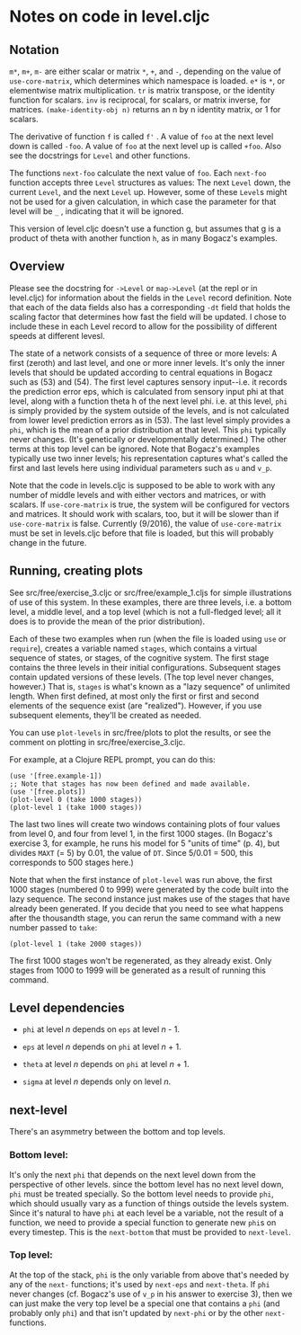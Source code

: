 Notes on code in level.cljc
===

## 

## Notation

`m*`, `m+`, `m-` are either scalar or matrix `*`, `+`, and `-`, depending on the
value of `use-core-matrix`, which determines which namespace is loaded.
`e*` is `*`, or elementwise matrix multiplication.  `tr` is matrix transpose,
or the identity function for scalars.  `inv` is reciprocal, for scalars,
or matrix inverse, for matrices.  `(make-identity-obj n)` returns an n by n 
identity matrix, or 1 for scalars.

The derivative of function `f` is called `f'` .  A value of `foo` at the next
level down is called `-foo`.  A value of `foo` at the next level up is called
`+foo`.  Also see the docstrings for ``Level`` and other functions.

The functions `next-foo` calculate the next value of `foo`.  Each `next-foo`
function accepts three `Level` structures as values: The next `Level` down,
the current `Level`, and the next `Level` up.  However, some of these `Level`s
might not be used for a given calculation, in which case the parameter
for that level will be `_` , indicating that it will be ignored.

This version of level.cljc doesn't use a function g, but assumes that g is
a product of theta with another function `h`, as in many Bogacz's
examples.


## Overview

Please see the docstring for `->Level` or `map->Level` (at the repl or
in level.cljc) for information about the fields in the `Level` record
definition.  Note that each of the data fields also has a corresponding
`-dt` field that holds the scaling factor that determines how fast the
field will be updated.  I chose to include these in each Level record to
allow for the possibility of different speeds at different levesl.

The state of a network consists of a sequence of three or more levels:
A first (zeroth) and last level, and one or more inner levels.  It's
only the inner levels that should be updated according to central
equations in Bogacz such as (53) and (54).  The first level captures
sensory input--i.e. it records the prediction error eps, which is
calculated from sensory input phi at that level, along with a function
theta h of the next level phi.  i.e. at this level, `phi` is simply
provided by the system outside of the levels, and is not calculated
from lower level prediction errors as in (53). The last level simply
provides a `phi`, which is the mean of a prior distribution at that
level.  This `phi` typically never changes. (It's genetically or
developmentally determined.) The other terms at this top level can be
ignored. Note that Bogacz's examples typically use two inner levels;
his representation captures what's called the first and last levels
here using individual parameters such as `u` and `v_p`.

Note that the code in levels.cljc is supposed to be able to work with
any number of middle levels and with either vectors and matrices, or
with scalars.  If `use-core-matrix` is true, the system will be
configured for vectors and matrices.  It should work with scalars, too,
but it will be slower than if `use-core-matrix` is false.  Currently
(9/2016), the value of `use-core-matrix` must be set in levels.cljc
before that file is loaded, but this will probably change in the future.


## Running, creating plots

See src/free/exercise_3.cljc or src/free/example_1.cljs for simple
illustrations of use of this system.  In these examples, there are three
levels, i.e. a bottom level, a middle level, and a top level (which is
not a full-fledged level; all it does is to provide the mean of the
prior distribution).  

Each of these two examples when run (when the file is loaded using `use`
or `require`), creates a variable named `stages`, which contains a
virtual sequence of states, or stages, of the cognitive system.  The
first stage contains the three levels in their initial configurations.
Subsequent stages contain updated versions of these levels.  (The top
level never changes, however.)  That is, `stages` is what's known
as a "lazy sequence" of unlimited length.  When first defined, at
most only the first or first and second elements of the sequence
exist (are "realized").  However, if you use subsequent elements,
they'll be created as needed.

You can use `plot-levels` in src/free/plots to plot the results, or
see the comment on plotting in src/free/exercise_3.cljc.

For example, at a Clojure REPL prompt, you can do this:

    (use '[free.example-1])
    ;; Note that stages has now been defined and made available.
    (use '[free.plots])
    (plot-level 0 (take 1000 stages))
    (plot-level 1 (take 1000 stages))

The last two lines will create two windows containing plots of four
values from level 0, and four from level 1, in the first 1000 stages.
(In Bogacz's exercise 3, for example, he runs his model for 5 "units of
time" (p. 4), but divides `MAXT` (= 5) by 0.01, the value of `DT`.
Since 5/0.01 = 500, this corresponds to 500 stages here.)

Note that when the first instance of `plot-level` was run above, the
first 1000 stages (numbered 0 to 999) were generated by the code built
into the lazy sequence.  The second instance just makes use of the
stages that have already been generated.  If you decide that you need to
see what happens after the thousandth stage, you can rerun the same
command with a new number passed to `take`:

    (plot-level 1 (take 2000 stages))

The first 1000 stages won't be regenerated, as they already exist.  Only
stages from 1000 to 1999 will be generated as a result of running this
command.


## Level dependencies

* `phi` at level *n* depends on `eps` at level *n* - 1.

* `eps` at level *n* depends on `phi` at level *n* + 1.

* `theta` at level *n* depends on `phi` at level *n* + 1.

* `sigma` at level *n* depends only on level *n*.


## next-level

There's an asymmetry between the bottom and top levels.  

### Bottom level: 

It's only the next `phi` that depends on the next level down from the
perspective of other levels.  since the bottom level has no next level
down, `phi` must be treated specially.  So the bottom level needs to
provide `phi`, which should usually vary as a function of things outside
the levels system.  Since it's natural to have `phi` at each level be a
variable, not the result of a function, we need to provide a special
function to generate new `phi`s on every timestep.  This is the
`next-bottom` that must be provided to `next-level`.

### Top level:

At the top of the stack, `phi` is the only variable from above that's
needed by any of the `next-` functions; it's used by `next-eps` and
`next-theta`.  If `phi` never changes (cf. Bogacz's use of `v_p` in
his answer to exercise 3), then we can just make the very top level
be a special one that contains a `phi` (and probably only `phi`) and
that isn't updated by `next-phi` or by the other `next-` functions.
